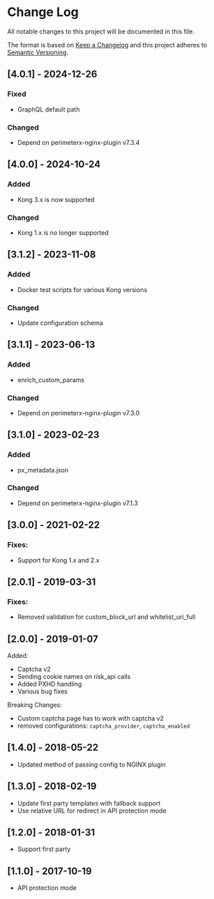 # Change Log

All notable changes to this project will be documented in this file.

The format is based on [Keep a Changelog](http://keepachangelog.com/)
and this project adheres to [Semantic Versioning](http://semver.org/).


## [4.0.1] - 2024-12-26
### Fixed
- GraphQL default path

### Changed
- Depend on perimeterx-nginx-plugin v7.3.4


## [4.0.0] - 2024-10-24
### Added
- Kong 3.x is now supported

### Changed
- Kong 1.x is no longer supported


## [3.1.2] - 2023-11-08
### Added
- Docker test scripts for various Kong versions

### Changed
- Update configuration schema


## [3.1.1] - 2023-06-13
### Added
- enrich_custom_params

### Changed
- Depend on perimeterx-nginx-plugin v7.3.0


## [3.1.0] - 2023-02-23
### Added
- px_metadata.json

### Changed
- Depend on perimeterx-nginx-plugin v7.1.3


## [3.0.0] - 2021-02-22
### Fixes:
- Support for Kong 1.x and 2.x


## [2.0.1] - 2019-03-31
### Fixes:
- Removed validation for custom_block_url and whitelist_uri_full


## [2.0.0] - 2019-01-07

Added:

-   Captcha v2
-   Sending cookie names on risk_api calls
-   Added PXHD handling
-   Various bug fixes

Breaking Changes:

-   Custom captcha page has to work with captcha v2
-   removed configurations: `captcha_provider`, `captcha_enabled`

## [1.4.0] - 2018-05-22

-   Updated method of passing config to NGINX plugin

## [1.3.0] - 2018-02-19

-   Update first party templates with fallback support
-   Use relative URL for redirect in API protection mode

## [1.2.0] - 2018-01-31

-   Support first party

## [1.1.0] - 2017-10-19

-   API protection mode
